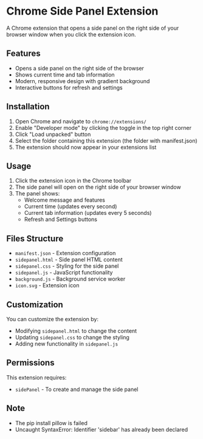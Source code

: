 # Chrome Side Panel Extension

A Chrome extension that opens a side panel on the right side of your browser window when you click the extension icon.

## Features

- Opens a side panel on the right side of the browser
- Shows current time and tab information
- Modern, responsive design with gradient background
- Interactive buttons for refresh and settings

## Installation

1. Open Chrome and navigate to `chrome://extensions/`
2. Enable "Developer mode" by clicking the toggle in the top right corner
3. Click "Load unpacked" button
4. Select the folder containing this extension (the folder with manifest.json)
5. The extension should now appear in your extensions list

## Usage

1. Click the extension icon in the Chrome toolbar
2. The side panel will open on the right side of your browser window
3. The panel shows:
   - Welcome message and features
   - Current time (updates every second)
   - Current tab information (updates every 5 seconds)
   - Refresh and Settings buttons

## Files Structure

- `manifest.json` - Extension configuration
- `sidepanel.html` - Side panel HTML content
- `sidepanel.css` - Styling for the side panel
- `sidepanel.js` - JavaScript functionality
- `background.js` - Background service worker
- `icon.svg` - Extension icon

## Customization

You can customize the extension by:
- Modifying `sidepanel.html` to change the content
- Updating `sidepanel.css` to change the styling
- Adding new functionality in `sidepanel.js`

## Permissions

This extension requires:
- `sidePanel` - To create and manage the side panel

## Note
- The pip install pillow is failed
- Uncaught SyntaxError: Identifier 'sidebar' has already been declared

